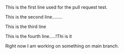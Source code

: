 This is the first line used for the pull request test.

This is the second line........

This is the third line

This is the fourth line.....!Thi is it

Right now I am working on something on main branch.